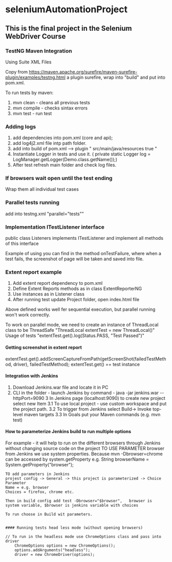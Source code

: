 # seleniumAutomationProject

## This is the final project in the Selenium WebDriver Course


### TestNG Maven Integration

Using Suite XML Files

Copy from https://maven.apache.org/surefire/maven-surefire-plugin/examples/testng.html  a plugin surefire,
wrap into "build"  and put into pom.xml.


To run tests by maven:

1. mvn clean  - cleans all previous tests
2. mvn compile - checks sintax errors
3. mvn test  -  run test


### Adding logs

1. add dependencies into pom.xml (core and api);
2. add log4j2.xml file intp path folder.
3. add into build of pom.xml  --> plugin 
	"<resources>
      <resource>
        <directory>src/main/java/resources</directory>
        <filtering>true</filtering>
      </resource>
     </resources>"
4. Instantiate Logger in tests and use it.  ( private static Logger log = LogManager.getLogger(Demo.class.getName());)
5. After test refresh main folder and check log files.

### If browsers wait open until the test ending

Wrap them all individual test cases

### Parallel tests running
add into testng.xml 
"parallel="tests""


### Implementation ITestListener interface 

public class Listeners implements ITestListener  and implement all methods of this interface

Example of using  you can find in the method onTestFailure, where when a test fails, the screenshot of page will be taken 
and saved into file.

### Extent report example


1. Add extent report dependency to pom.xml
2. Define Extent Reports methods as in class ExtentReporterNG
3. Use instances as in Listener class
4. After running test update Project folder, open index.html file

Above defined works well  fer sequential execution, but parallel running won't work correctly.

To work on parallel mode, we need to create an instance of ThreadLocal class to be ThreadSafe
 "ThreadLocal<ExtentTest> extentTest = new ThreadLocal<ExtentTest>()"
 Usage of tests
 "extentTest.get().log(Status.PASS, "Test Passed")"
 
 #### Getting screenshot in extent report
 extentTest.get().addScreenCaptureFromPath(getScreenShot(failedTestMethod, driver), failedTestMethod);
 extentTest.get()  == test instance
 
 
 
 #### Integration with Jenkins
 
 1. Download Jenkins.war file and locate it in PC
 2. CLI in the folder - launch Jenkins by command - java -jar jenkins.war --httpPort=9090
 3  In Jenkins page (localhost:9090)  to create new project select new Item
   3.1  To use local project - use custom workspace and put the project path.
   3.2 To trigger from Jenkins select Build-> Invoke top-level maven targets
   3.3 In Goals  put your Maven commands (e.g.  mvn test)
   

#### How to parameterize Jenkins build to run multiple options
 For example -  it will help to run on the different browsers through Jenkins without changing source code on the project
 	TO USE PARAMETER browser from Jenkins we use system properties. Because mvn -Dbrowser=chrome can be accessed by
	system.getProperty
	e.g. String browserName = System.getProperty("browser");
	
	TO add parameters in Jenkins
	projest config -> General -> this project is parameterized -> Choice Parameter
	Name = e.g. browser
	Choices = firefox, chrome etc.
	
	Then in build config add test -Dbrowser="$browser",   browser is system variable, $browser is jenkins variable with choices
	
	To run choose in Build wit parameters.
	
	
	#### Running tests head less mode (without opening browsers)
	
	// To run in the headless mode use ChromeOptions class and pass into driver
	    ChromeOptions options = new ChromeOptions();
	   	options.addArguments("headless");
	    driver = new ChromeDriver(options);
	


 
 
 











